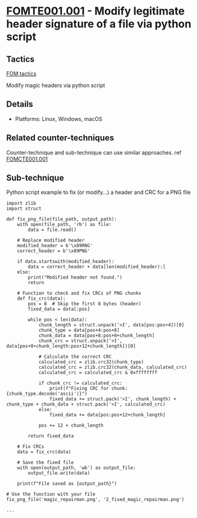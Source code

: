 # [FOMTE001.001](https://github.com/blue101010/FOM/blob/main/techniques/FOMTE001.001.md) - Modify legitimate header signature of a file via python script

## Tactics

[FOM tactics](https://github.com/blue101010/FOM/blob/main/tactics/tactics.md)

Modify magic headers via python script

## Details

- Platforms: Linux, Windows, macOS

## Related counter-techniques

Counter-technique and sub-technique can use similar approaches.
ref [FOMCTE001.001](https://github.com/blue101010/FOM/blob/main/countertechniques/FOMCTE001.001.md)

## Sub-technique

Python script example to fix (or modify...) a header and CRC for a PNG file

```
import zlib
import struct

def fix_png_file(file_path, output_path):
    with open(file_path, 'rb') as file:
        data = file.read()

    # Replace modified header
    modified_header = b'\x89RNG'
    correct_header = b'\x89PNG'

    if data.startswith(modified_header):
        data = correct_header + data[len(modified_header):]
    else:
        print("Modified header not found.")
        return

    # Function to check and fix CRCs of PNG chunks
    def fix_crc(data):
        pos = 8  # Skip the first 8 bytes (header)
        fixed_data = data[:pos]

        while pos < len(data):
            chunk_length = struct.unpack('>I', data[pos:pos+4])[0]
            chunk_type = data[pos+4:pos+8]
            chunk_data = data[pos+8:pos+8+chunk_length]
            chunk_crc = struct.unpack('>I', data[pos+8+chunk_length:pos+12+chunk_length])[0]

            # Calculate the correct CRC
            calculated_crc = zlib.crc32(chunk_type)
            calculated_crc = zlib.crc32(chunk_data, calculated_crc)
            calculated_crc = calculated_crc & 0xffffffff

            if chunk_crc != calculated_crc:
                print(f"Fixing CRC for chunk: {chunk_type.decode('ascii')}")
                fixed_data += struct.pack('>I', chunk_length) + chunk_type + chunk_data + struct.pack('>I', calculated_crc)
            else:
                fixed_data += data[pos:pos+12+chunk_length]

            pos += 12 + chunk_length

        return fixed_data

    # Fix CRCs
    data = fix_crc(data)

    # Save the fixed file
    with open(output_path, 'wb') as output_file:
        output_file.write(data)

    print(f"File saved as {output_path}")

# Use the function with your file
fix_png_file('magic_repairman.png', '2_fixed_magic_repairman.png')

...